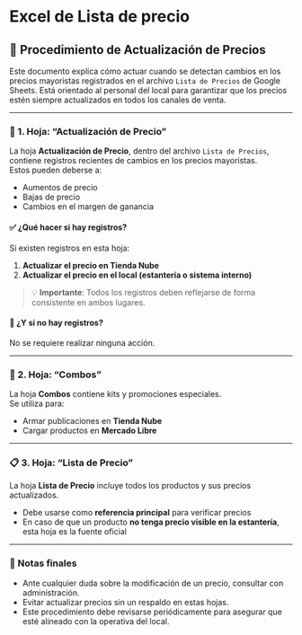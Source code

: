 # Excel de Lista de precio

## 🧾 Procedimiento de Actualización de Precios

Este documento explica cómo actuar cuando se detectan cambios en los precios mayoristas registrados en el archivo `Lista de Precios` de Google Sheets. Está orientado al personal del local para garantizar que los precios estén siempre actualizados en todos los canales de venta.

***

### 📂 1. Hoja: “Actualización de Precio”

La hoja **Actualización de Precio**, dentro del archivo `Lista de Precios`, contiene registros recientes de cambios en los precios mayoristas.\
Estos pueden deberse a:

* Aumentos de precio
* Bajas de precio
* Cambios en el margen de ganancia

#### ✅ ¿Qué hacer si hay registros?

Si existen registros en esta hoja:

1. **Actualizar el precio en Tienda Nube**
2. **Actualizar el precio en el local (estantería o sistema interno)**

> 💡 **Importante**: Todos los registros deben reflejarse de forma consistente en ambos lugares.

#### 🚫 ¿Y si no hay registros?

No se requiere realizar ninguna acción.

***

### 🧰 2. Hoja: “Combos”

La hoja **Combos** contiene kits y promociones especiales.\
Se utiliza para:

* Armar publicaciones en **Tienda Nube**
* Cargar productos en **Mercado Libre**

***

### 📋 3. Hoja: “Lista de Precio”

La hoja **Lista de Precio** incluye todos los productos y sus precios actualizados.

* Debe usarse como **referencia principal** para verificar precios
* En caso de que un producto **no tenga precio visible en la estantería**, esta hoja es la fuente oficial

***

### 📝 Notas finales

* Ante cualquier duda sobre la modificación de un precio, consultar con administración.
* Evitar actualizar precios sin un respaldo en estas hojas.
* Este procedimiento debe revisarse periódicamente para asegurar que esté alineado con la operativa del local.
